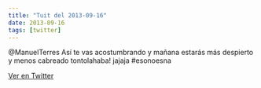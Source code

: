 ```yaml
---
title: "Tuit del 2013-09-16"
date: 2013-09-16
tags: [twitter]
---
```


@ManuelTerres Así te vas acostumbrando y mañana estarás más despierto y menos cabreado tontolahaba! jajaja #esonoesna



[Ver en Twitter](https://twitter.com/i/web/status/379525088598843393)
